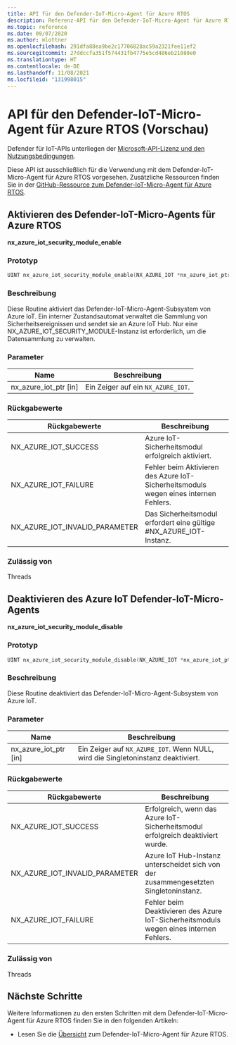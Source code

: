 ```yaml
---
title: API für den Defender-IoT-Micro-Agent für Azure RTOS
description: Referenz-API für den Defender-IoT-Micro-Agent für Azure RTOS
ms.topic: reference
ms.date: 09/07/2020
ms.author: mlottner
ms.openlocfilehash: 291dfa88ea9be2c17706828ac59a2321fee11ef2
ms.sourcegitcommit: 27ddccfa351f574431fb4775e5cd486eb21080e0
ms.translationtype: HT
ms.contentlocale: de-DE
ms.lasthandoff: 11/08/2021
ms.locfileid: "131998015"
---
```

# <a name="defender-iot-micro-agent-for-azure-rtos-api-preview"></a>API für den Defender-IoT-Micro-Agent für Azure RTOS (Vorschau)

Defender für IoT-APIs unterliegen der [Microsoft-API-Lizenz und den Nutzungsbedingungen](/legal/microsoft-apis/terms-of-use).

Diese API ist ausschließlich für die Verwendung mit dem Defender-IoT-Micro-Agent für Azure RTOS vorgesehen. Zusätzliche Ressourcen finden Sie in der [GitHub-Ressource zum Defender-IoT-Micro-Agent für Azure RTOS](https://github.com/azure-rtos/azure-iot-preview/releases).

## <a name="enable-defender-iot-micro-agent-for-azure-rtos"></a>Aktivieren des Defender-IoT-Micro-Agents für Azure RTOS

**nx_azure_iot_security_module_enable**

### <a name="prototype"></a>Prototyp

```c
UINT nx_azure_iot_security_module_enable(NX_AZURE_IOT *nx_azure_iot_ptr);
```

### <a name="description"></a>Beschreibung

Diese Routine aktiviert das Defender-IoT-Micro-Agent-Subsystem von Azure IoT. Ein interner Zustandsautomat verwaltet die Sammlung von Sicherheitsereignissen und sendet sie an Azure IoT Hub. Nur eine NX_AZURE_IOT_SECURITY_MODULE-Instanz ist erforderlich, um die Datensammlung zu verwalten.

### <a name="parameters"></a>Parameter

| Name | Beschreibung |
|---------|---------|
| nx_azure_iot_ptr  [in]    | Ein Zeiger auf ein `NX_AZURE_IOT`.  |

### <a name="return-values"></a>Rückgabewerte

|Rückgabewerte  |Beschreibung |
|---------|---------|
|NX_AZURE_IOT_SUCCESS|   Azure IoT-Sicherheitsmodul erfolgreich aktiviert.     |
|NX_AZURE_IOT_FAILURE   |  Fehler beim Aktivieren des Azure IoT-Sicherheitsmoduls wegen eines internen Fehlers.    |
|NX_AZURE_IOT_INVALID_PARAMETER   |  Das Sicherheitsmodul erfordert eine gültige #NX_AZURE_IOT-Instanz.      |

### <a name="allowed-from"></a>Zulässig von

Threads

## <a name="disable-azure-iot-defender-iot-micro-agent"></a>Deaktivieren des Azure IoT Defender-IoT-Micro-Agents

**nx_azure_iot_security_module_disable**

### <a name="prototype"></a>Prototyp

```c
UINT nx_azure_iot_security_module_disable(NX_AZURE_IOT *nx_azure_iot_ptr);
```

### <a name="description"></a>Beschreibung

Diese Routine deaktiviert das Defender-IoT-Micro-Agent-Subsystem von Azure IoT.

### <a name="parameters"></a>Parameter

| Name | Beschreibung |
|---------|---------|
| nx_azure_iot_ptr  [in]    | Ein Zeiger auf `NX_AZURE_IOT`. Wenn NULL, wird die Singletoninstanz deaktiviert. |

### <a name="return-values"></a>Rückgabewerte

|Rückgabewerte  |Beschreibung |
|---------|---------|
|NX_AZURE_IOT_SUCCESS     |   Erfolgreich, wenn das Azure IoT-Sicherheitsmodul erfolgreich deaktiviert wurde.      |
|NX_AZURE_IOT_INVALID_PARAMETER   |  Azure IoT Hub-Instanz unterscheidet sich von der zusammengesetzten Singletoninstanz.       |
|NX_AZURE_IOT_FAILURE    |  Fehler beim Deaktivieren des Azure IoT-Sicherheitsmoduls wegen eines internen Fehlers.       |

### <a name="allowed-from"></a>Zulässig von

Threads

## <a name="next-steps"></a>Nächste Schritte

Weitere Informationen zu den ersten Schritten mit dem Defender-IoT-Micro-Agent für Azure RTOS finden Sie in den folgenden Artikeln:

- Lesen Sie die [Übersicht](iot-security-azure-rtos.md) zum Defender-IoT-Micro-Agent für Azure RTOS.
